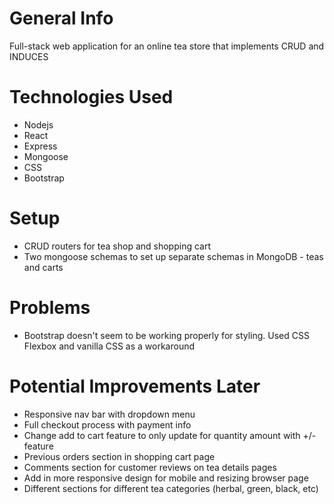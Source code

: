 # General Info
Full-stack web application for an online tea store that implements CRUD and INDUCES


# Technologies Used
- Nodejs
- React
- Express
- Mongoose
- CSS
- Bootstrap


# Setup
- CRUD routers for tea shop and shopping cart
- Two mongoose schemas to set up separate schemas in MongoDB - teas and carts

# Problems
- Bootstrap doesn't seem to be working properly for styling. Used CSS Flexbox and vanilla CSS as a workaround


# Potential Improvements Later
- Responsive nav bar with dropdown menu
- Full checkout process with payment info
- Change add to cart feature to only update for quantity amount with +/- feature
- Previous orders section in shopping cart page
- Comments section for customer reviews on tea details pages
- Add in more responsive design for mobile and resizing browser page
- Different sections for different tea categories (herbal, green, black, etc)
